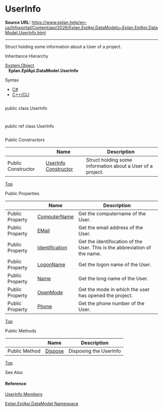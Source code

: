 # UserInfo

**Source URL:** https://www.eplan.help/en-us/Infoportal/Content/api/2026/Eplan.EplApi.DataModelu~Eplan.EplApi.DataModel.UserInfo.html

---

Struct holding some information about a User of a project.

Inheritance Hierarchy

[System.Object](#)  
   **Eplan.EplApi.DataModel.UserInfo**

Syntax

- [C#](#i-syntax-CS)
- [C++/CLI](#i-syntax-CPP2005)

```
```
public class UserInfo
```
```

```
```
public ref class UserInfo
```
```



Public Constructors

|  | Name | Description |
| --- | --- | --- |
| Public Constructor | [UserInfo Constructor](Eplan.EplApi.DataModelu~Eplan.EplApi.DataModel.UserInfo~_ctor().html) | Struct holding some information about a User of a project. |

[Top](#top)



Public Properties

|  | Name | Description |
| --- | --- | --- |
| Public Property | [ComputerName](Eplan.EplApi.DataModelu~Eplan.EplApi.DataModel.UserInfo~ComputerName.html) | Get the computername of the User. |
| Public Property | [EMail](Eplan.EplApi.DataModelu~Eplan.EplApi.DataModel.UserInfo~EMail.html) | Get the email address of the User. |
| Public Property | [Identification](Eplan.EplApi.DataModelu~Eplan.EplApi.DataModel.UserInfo~Identification.html) | Get the identifocation of the User. This is the abbreviation of the name. |
| Public Property | [LogonName](Eplan.EplApi.DataModelu~Eplan.EplApi.DataModel.UserInfo~LogonName.html) | Get the logon name of the User. |
| Public Property | [Name](Eplan.EplApi.DataModelu~Eplan.EplApi.DataModel.UserInfo~Name.html) | Get the long name of the User. |
| Public Property | [OpenMode](Eplan.EplApi.DataModelu~Eplan.EplApi.DataModel.UserInfo~OpenMode.html) | Get the mode in which the user has opened the project. |
| Public Property | [Phone](Eplan.EplApi.DataModelu~Eplan.EplApi.DataModel.UserInfo~Phone.html) | Get the phone number of the User. |

[Top](#top)

Public Methods

|  | Name | Description |
| --- | --- | --- |
| Public Method | [Dispose](Eplan.EplApi.DataModelu~Eplan.EplApi.DataModel.UserInfo~Dispose().html) | Disposing the UserInfo |

[Top](#top)




See Also

#### Reference

[UserInfo Members](Eplan.EplApi.DataModelu~Eplan.EplApi.DataModel.UserInfo_members.html)
  
[Eplan.EplApi.DataModel Namespace](Eplan.EplApi.DataModelu~Eplan.EplApi.DataModel_namespace.html)